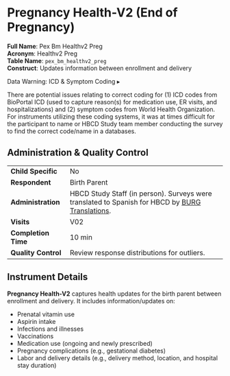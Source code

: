 # Pregnancy Health-V2 (End of Pregnancy)

**Full Name**: Pex Bm Healthv2 Preg                 
**Acronym**: Healthv2 Preg                            
**Table Name**: `pex_bm_healthv2_preg`               
**Construct**: Updates information between enrollment and delivery

<div id="warning" class="warning-banner" onclick="toggleCollapse(this)">
    <span class="emoji"><i class="fas fa-exclamation-triangle"></i></span>
  <span class="text-with-link">
  <span class="text">Data Warning: ICD & Symptom Coding</i></span>
  <a class="anchor-link" href="#warning" title="Copy link">
  <i class="fa-solid fa-link"></i>
  </a>
  </span>
  <span class="arrow">▸</span>
</div>
<div class="warning-collapsible-content">
<p>There are potential issues relating to correct coding for (1) ICD codes from BioPortal ICD (used to capture reason(s) for medication use, ER visits, and hospitalizations) and (2) symptom codes from World Health Organization. For instruments utilizing these coding systems, it was at times difficult for the participant to name or HBCD Study team member conducting the survey to find the correct code/name in a databases.</p>
</div>

## Administration & Quality Control

<table class="table-no-vertical-lines" style="width: 100%; border-collapse: collapse; table-layout: fixed;">
<tbody>
<tr><td><b>Child Specific</b></td>
<td>No</td></tr>
<tr><td><b>Respondent</b></td>
<td>Birth Parent</td></tr>
<tr><td><b>Administration</b></td>
<td style="word-wrap: break-word; white-space: normal;">HBCD Study Staff (in person). Surveys were translated to Spanish for HBCD by <a href="https://burgtranslations.com/our-services/">BURG Translations</a>.</td></tr>
<tr><td><b>Visits</b></td>
<td>V02</td></tr>
<tr><td><b>Completion Time</b></td>
<td>10 min</td></tr>
<tr><td><b>Quality Control</b></td>
<td>Review response distributions for outliers.</td></tr>
</tbody>
</table>

## Instrument Details

**Pregnancy Health-V2** captures health updates for the birth parent between enrollment and delivery. It includes information/updates on:

- Prenatal vitamin use
- Aspirin intake
- Infections and illnesses
- Vaccinations
- Medication use (ongoing and newly prescribed)
-  Pregnancy complications (e.g., gestational diabetes)
- Labor and delivery details (e.g., delivery method, location, and hospital stay duration)
